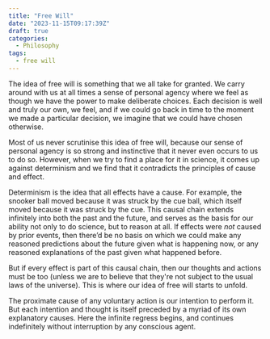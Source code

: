 ```yaml
---
title: "Free Will"
date: "2023-11-15T09:17:39Z"
draft: true
categories:
  - Philosophy
tags:
  - free will
---
```


The idea of free will is something that we all take for granted. We carry around with us at all times a sense of personal agency where we feel as though we have the power to make deliberate choices. Each decision is well and truly our own, we feel, and if we could go back in time to the moment we made a particular decision, we imagine that we could have chosen otherwise.

Most of us never scrutinise this idea of free will, because our sense of personal agency is so strong and instinctive that it never even occurs to us to do so. However, when we try to find a place for it in science, it comes up against determinism and we find that it contradicts the principles of cause and effect.

Determinism is the idea that all effects have a cause. For example, the snooker ball moved because it was struck by the cue ball, which itself moved because it was struck by the cue. This causal chain extends infinitely into both the past and the future, and serves as the basis for our ability not only to do science, but to reason at all. If effects were _not_ caused by prior events, then there’d be no basis on which we could make any reasoned predictions about the future given what is happening now, or any reasoned explanations of the past given what happened before.

But if every effect is part of this causal chain, then our thoughts and actions must be too (unless we are to believe that they're not subject to the usual laws of the universe). This is where our idea of free will starts to unfold.

The proximate cause of any voluntary action is our intention to perform it. But each intention and thought is itself preceded by a myriad of its own explanatory causes. Here the infinite regress begins, and continues indefinitely without interruption by any conscious agent.
